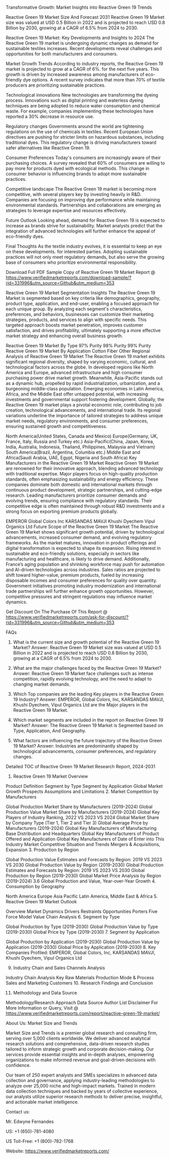 Transformative Growth: Market Insights into Reactive Green 19 Trends


Reactive Green 19 Market Size And Forecast 2031
Reactive Green 19 Market size was valued at USD 0.5 Billion in 2022 and is projected to reach USD 0.8 Billion by 2030, growing at a CAGR of 6.5% from 2024 to 2030.

Reactive Green 19 Market: Key Developments and Insights to 2024
The Reactive Green 19 market is undergoing dynamic changes as demand for sustainable textiles increases. Recent developments reveal challenges and opportunities for both manufacturers and consumers.

Market Growth Trends
According to industry reports, the Reactive Green 19 market is projected to grow at a CAGR of 6%. for the next five years. This growth is driven by increased awareness among manufacturers of eco-friendly dye options. A recent survey indicates that more than 70% of textile producers are prioritizing sustainable practices.

Technological innovations
New technologies are transforming the dyeing process. Innovations such as digital printing and waterless dyeing techniques are being adopted to reduce water consumption and chemical waste. For example, companies implementing these technologies have reported a 30% decrease in resource use.

Regulatory changes
Governments around the world are tightening regulations on the use of chemicals in textiles. Recent European Union directives are pushing for stricter limits on hazardous substances, including traditional dyes. This regulatory change is driving manufacturers toward safer alternatives like Reactive Green 19.

Consumer Preferences
Today's consumers are increasingly aware of their purchasing choices. A survey revealed that 60% of consumers are willing to pay more for products dyed with ecological methods. This change in consumer behavior is influencing brands to adopt more sustainable practices.

Competitive landscape
The Reactive Green 19 market is becoming more competitive, with several players key by investing heavily in R&D. Companies are focusing on improving dye performance while maintaining environmental standards. Partnerships and collaborations are emerging as strategies to leverage expertise and resources effectively.

Future Outlook
Looking ahead, demand for Reactive Green 19 is expected to increase as brands strive for sustainability. Market analysts predict that the integration of advanced technologies will further enhance the appeal of eco-friendly dyes.

Final Thoughts
As the textile industry evolves, it is essential to keep an eye on these developments. for interested parties. Adopting sustainable practices will not only meet regulatory demands, but also serve the growing base of consumers who prioritize environmental responsibility.

Download Full PDF Sample Copy of Reactive Green 19 Market Report @ https://www.verifiedmarketreports.com/download-sample/?rid=331996&utm_source=Github&utm_medium=353

Reactive Green 19 Market Segmentation Insights
The Reactive Green 19 Market is segmented based on key criteria like demographics, geography, product type, application, and end-user, enabling a focused approach for each unique group. By analyzing each segment's characteristics, preferences, and behaviors, businesses can customize their marketing strategies, products, and services to align with specific needs. This targeted approach boosts market penetration, improves customer satisfaction, and drives profitability, ultimately supporting a more effective market strategy and enhancing overall business growth.

Reactive Green 19 Market By Type
97% Purity
98% Purity
99% Purity
Reactive Green 19 Market By Application
Cotton
Fiber
Other
Regional Analysis of Reactive Green 19 Market
The Reactive Green 19 market exhibits significant regional diversity, shaped by varying economic, cultural, and technological factors across the globe. In developed regions like North America and Europe, advanced infrastructure and high consumer purchasing power drive market growth. Meanwhile, Asia-Pacific stands out as a dynamic hub, propelled by rapid industrialization, urbanization, and a burgeoning middle-class population. Emerging economies in Latin America, Africa, and the Middle East offer untapped potential, with increasing investments and governmental support fostering development. Globally, the Reactive Green 19 market plays a pivotal economic role, contributing to job creation, technological advancements, and international trade. Its regional variations underline the importance of tailored strategies to address unique market needs, regulatory environments, and consumer preferences, ensuring sustained growth and competitiveness.

North America(United States, Canada and Mexico)
Europe(Germany, UK, France, Italy, Russia and Turkey etc.)
Asia-Pacific(China, Japan, Korea, India, Australia, Indonesia, Thailand, Philippines, Malaysia and Vietnam)
South America(Brazil, Argentina, Columbia etc.)
Middle East and Africa(Saudi Arabia, UAE, Egypt, Nigeria and South Africa)
Key Manufacturers in the Reactive Green 19 Market
Reactive Green 19 Market are renowned for their innovative approach, blending advanced technology with traditional expertise. Major players focus on high-quality production standards, often emphasizing sustainability and energy efficiency. These companies dominate both domestic and international markets through continuous product development, strategic partnerships, and cutting-edge research. Leading manufacturers prioritize consumer demands and evolving trends, ensuring compliance with regulatory standards. Their competitive edge is often maintained through robust R&D investments and a strong focus on exporting premium products globally.

EMPEROR
Global Colors
Inc
KARSANDAS MAVJI
Khushi Dyechem
Vipul Organics Ltd
Future Scope of the Reactive Green 19 Market
The Reactive Green 19 Market shows significant growth potential, driven by technological advancements, increased consumer demand, and evolving regulatory frameworks. As the market matures, innovation in product offerings and digital transformation is expected to shape its expansion. Rising interest in sustainable and eco-friendly solutions, especially in sectors like manufacturing and healthcare, is likely to drive demand. Additionally, France’s aging population and shrinking workforce may push for automation and AI-driven technologies across industries. Sales ratios are projected to shift toward higher-value, premium products, fueled by increasing disposable incomes and consumer preferences for quality over quantity. Government initiatives promoting industry modernization and international trade partnerships will further enhance growth opportunities. However, competitive pressures and stringent regulations may influence market dynamics.

Get Discount On The Purchase Of This Report @ https://www.verifiedmarketreports.com/ask-for-discount/?rid=331996&utm_source=Github&utm_medium=353

FAQs
1. What is the current size and growth potential of the Reactive Green 19 Market?
Answer: Reactive Green 19 Market size was valued at USD 0.5 Billion in 2022 and is projected to reach USD 0.8 Billion by 2030, growing at a CAGR of 6.5% from 2024 to 2030.

2. What are the major challenges faced by the Reactive Green 19 Market?
Answer: Reactive Green 19 Market face challenges such as intense competition, rapidly evolving technology, and the need to adapt to changing market demands.

3. Which Top companies are the leading Key players in the Reactive Green 19 Industry?
Answer: EMPEROR, Global Colors, Inc, KARSANDAS MAVJI, Khushi Dyechem, Vipul Organics Ltd are the Major players in the Reactive Green 19 Market.

4. Which market segments are included in the report on Reactive Green 19 Market?
Answer: The Reactive Green 19 Market is Segmented based on Type, Application, And Geography.

5. What factors are influencing the future trajectory of the Reactive Green 19 Market?
Answer: Industries are predominantly shaped by technological advancements, consumer preferences, and regulatory changes.

Detailed TOC of Reactive Green 19 Market Research Report, 2024-2031
1. Reactive Green 19 Market Overview

Product Definition
Segment by Type
Segment by Application
Global Market Growth Prospects
Assumptions and Limitations
2. Market Competition by Manufacturers

Global Production Market Share by Manufacturers (2019-2024)
Global Production Value Market Share by Manufacturers (2019-2024)
Global Key Players of Industry Ranking, 2022 VS 2023 VS 2024
Global Market Share by Company Type (Tier 1, Tier 2 and Tier 3)
Global Average Price by Manufacturers (2019-2024)
Global Key Manufacturers of Manufacturing Base Distribution and Headquarters
Global Key Manufacturers of Product Offered and Application
Global Key Manufacturers of Date of Enter into This Industry
Market Competitive Situation and Trends
Mergers & Acquisitions, Expansion
3. Production by Region

Global Production Value Estimates and Forecasts by Region: 2019 VS 2023 VS 2030
Global Production Value by Region (2019-2030)
Global Production Estimates and Forecasts by Region: 2019 VS 2023 VS 2030
Global Production by Region (2019-2030)
Global Market Price Analysis by Region (2019-2024) 3.6 Global Production and Value, Year-over-Year Growth
4. Consumption by Geography

North America
Europe
Asia Pacific
Latin America, Middle East & Africa
5. Reactive Green 19 Market Outlook

Overview
Market Dynamics
Drivers
Restraints
Opportunities
Porters Five Force Model
Value Chain Analysis 
6. Segment by Type

Global Production by Type (2019-2030)
Global Production Value by Type (2019-2030)
Global Price by Type (2019-2030)
7. Segment by Application

Global Production by Application (2019-2030)
Global Production Value by Application (2019-2030)
Global Price by Application (2019-2030)
8. Key Companies Profiled: EMPEROR, Global Colors, Inc, KARSANDAS MAVJI, Khushi Dyechem, Vipul Organics Ltd

9. Industry Chain and Sales Channels Analysis

Industry Chain Analysis
Key Raw Materials
Production Mode & Process
Sales and Marketing
Customers
10. Research Findings and Conclusion

11. Methodology and Data Source

Methodology/Research Approach
Data Source
Author List
Disclaimer
For More Information or Query, Visit @ https://www.verifiedmarketreports.com/report/reactive-green-19-market/

About Us: Market Size and Trends

Market Size and Trends is a premier global research and consulting firm, serving over 5,000 clients worldwide. We deliver advanced analytical research solutions and comprehensive, data-driven research studies tailored to inform strategic growth and corporate decision-making. Our services provide essential insights and in-depth analyses, empowering organizations to make informed revenue and goal-driven decisions with confidence.

Our team of 250 expert analysts and SMEs specializes in advanced data collection and governance, applying industry-leading methodologies to analyze over 25,000 niche and high-impact markets. Trained in modern data collection techniques and backed by years of collective experience, our analysts utilize superior research methods to deliver precise, insightful, and actionable market intelligence.

Contact us:

Mr. Edwyne Fernandes

US: +1 (650)-781-4080

US Toll-Free: +1 (800)-782-1768

Website: https://www.verifiedmarketreports.com/
